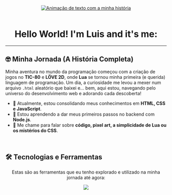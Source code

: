 <!-- 
  Perfil de Luis Fernando (suntzar)
  Versão 4.0: A fusão final! Mantendo a alma da sua jornada com um visual renovado e dinâmico.
-->

<div align="center" width="100%">
  <a href="">
    <img src="assets/tiles/tile-1.png" alt="Animação de texto com a minha história"/>
  </a>
</div>

<br>

<h1 align="center">Hello World! I'm Luis and it's me:</h1>

---

## 🤓 Minha Jornada (A História Completa)

<p>
  Minha aventura no mundo da programação começou com a criação de jogos no <b>TIC-80</b> e <b>LÖVE 2D</b>, onde <b>Lua</b> se tornou minha primeira (e querida) linguagem de programação. Um dia, a curiosidade me levou a mexer num arquivo <code>.html</code> aleatório que baixei e... bem, aqui estou, navegando pelo universo do desenvolvimento web e adorando cada descoberta!
</p>

- 🔭 Atualmente, estou consolidando meus conhecimentos em **HTML, CSS e JavaScript**.
- 🌱 Estou aprendendo a dar meus primeiros passos no backend com **Node.js**.
- 💬 Me chame para falar sobre **código, pixel art, a simplicidade de Lua ou os mistérios do CSS**.

<br>

## 🛠️ Tecnologias e Ferramentas

<p align="center">
  Estas são as ferramentas que eu tenho explorado e utilizado na minha jornada até agora:
</p>

<p align="center">
  <a href="">
    <img src="https://skillicons.dev/icons?i=lua,js,py,html,css,nodejs,git,vscode&perline=8" />
  </a>
</p>
